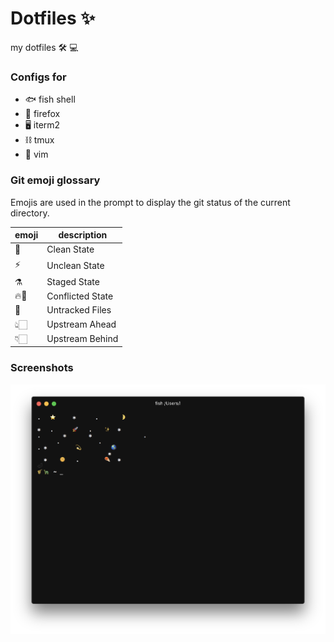 # Dotfiles ✨

my dotfiles 🛠 💻

### Configs for

-   🐟 fish shell
-   🦊 firefox
-   🖥 iterm2
-   ⛓ tmux
-   📝 vim

### Git emoji glossary

Emojis are used in the prompt to display the git status of the current directory.

| emoji | description      |
| ----- | ---------------- |
| 🚀    | Clean State      |
| ⚡️   | Unclean State    |
| ⚗️    | Staged State     |
| 🔥🚨  | Conflicted State |
| 🚜    | Untracked Files  |
| 👆🏻    | Upstream Ahead   |
| 👇🏻    | Upstream Behind  |

### Screenshots

![default](https://raw.githubusercontent.com/alachie/Dotfiles/master/screenshots/2.png)
